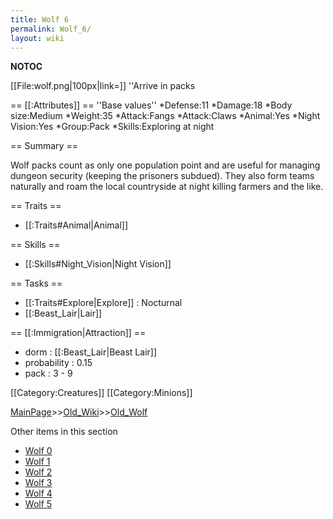 ```yaml
---
title: Wolf 6
permalink: Wolf_6/
layout: wiki
---
```

__NOTOC__

[[File:wolf.png|100px|link=]] ''Arrive in packs

== [[:Attributes]] ==
''Base values''
*Defense:11
*Damage:18
*Body size:Medium
*Weight:35
*Attack:Fangs
*Attack:Claws
*Animal:Yes
*Night Vision:Yes
*Group:Pack
*Skills:Exploring at night

== Summary ==

Wolf packs count as only one population point and are useful for managing dungeon security (keeping the prisoners subdued). They also form teams naturally and roam the local countryside at night killing farmers and the like.

== Traits ==
* [[:Traits#Animal|Animal]]

== Skills ==
* [[:Skills#Night_Vision|Night Vision]]

== Tasks ==
* [[:Traits#Explore|Explore]] : Nocturnal
* [[:Beast_Lair|Lair]]

== [[:Immigration|Attraction]] ==
* dorm : [[:Beast_Lair|Beast Lair]]
* probability : 0.15
* pack : 3 - 9

[[Category:Creatures]]
[[Category:Minions]]

[MainPage](/keeperrl_wiki/ "wikilink")>>[Old_Wiki](/keeperrl_wiki/Old_Wiki "wikilink")>>[Old_Wolf](/keeperrl_wiki/Old_Wolf "wikilink")

Other items in this section
-    [Wolf 0](/keeperrl_wiki/Wolf_0 "wikilink")
-    [Wolf 1](/keeperrl_wiki/Wolf_1 "wikilink")
-    [Wolf 2](/keeperrl_wiki/Wolf_2 "wikilink")
-    [Wolf 3](/keeperrl_wiki/Wolf_3 "wikilink")
-    [Wolf 4](/keeperrl_wiki/Wolf_4 "wikilink")
-    [Wolf 5](/keeperrl_wiki/Wolf_5 "wikilink")
